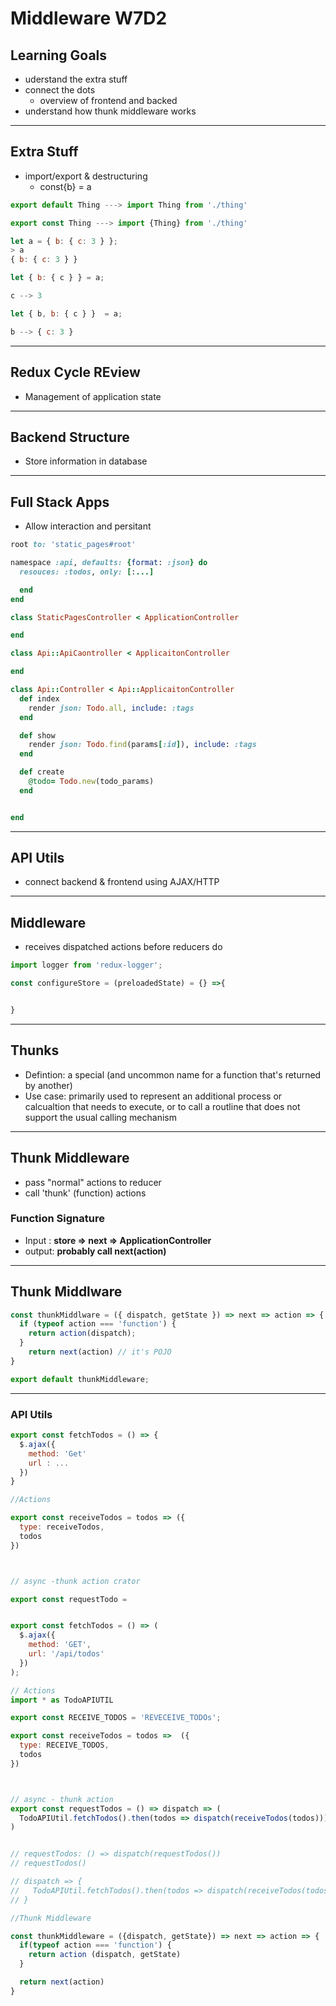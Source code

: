 # Middleware W7D2

## Learning Goals
- uderstand the extra stuff
- connect the dots
  - overview of frontend and backed
- understand how thunk middleware works

-----
## Extra Stuff
- import/export & destructuring
  - const{b} = a

```js
export default Thing ---> import Thing from './thing'

export const Thing ---> import {Thing} from './thing'
```


```js
let a = { b: { c: 3 } };
> a
{ b: { c: 3 } }

let { b: { c } } = a;

c --> 3

let { b, b: { c } }  = a;

b --> { c: 3 }
```


------

## Redux Cycle REview
- Management of application state

------
## Backend Structure
- Store information in database

-----
## Full Stack Apps
- Allow interaction and persitant



```ruby
root to: 'static_pages#root'

namespace :api, defaults: {format: :json} do
  resouces: :todos, only: [:...]

  end
end

class StaticPagesController < ApplicationController

end

class Api::ApiCaontroller < ApplicaitonController

end

class Api::Controller < Api::ApplicaitonController
  def index
    render json: Todo.all, include: :tags
  end

  def show
    render json: Todo.find(params[:id]), include: :tags
  end

  def create
    @todo= Todo.new(todo_params)
  end


end
```


-----
## API Utils
- connect backend & frontend using AJAX/HTTP

------
## Middleware
- receives dispatched actions before reducers do

```js
import logger from 'redux-logger';

const configureStore = (preloadedState) = {} =>{


}
```

---
## Thunks
- Defintion: a special (and uncommon name for a function that's returned by another)
- Use case: primarily used to represent an additional process or calcualtion that needs to execute, or to call a routline that does not support the usual calling mechanism


-------
## Thunk Middleware
- pass "normal" actions to reducer
- call 'thunk' (function) actions

### Function Signature
- Input : **store => next => ApplicationController**
- output: **probably call next(action)**

-----
## Thunk Middlware

```js
const thunkMiddlware = ({ dispatch, getState }) => next => action => {
  if (typeof action === 'function') {
    return action(dispatch);
  }
    return next(action) // it's POJO
}

export default thunkMiddleware;
```

----
### API Utils

```js
export const fetchTodos = () => {
  $.ajax({
    method: 'Get'
    url : ...
  })
}
```




```js
//Actions

export const receiveTodos = todos => ({
  type: receiveTodos,
  todos
})



// async -thunk action crator

export const requestTodo =


export const fetchTodos = () => (
  $.ajax({
    method: 'GET',
    url: '/api/todos'
  })
);

// Actions
import * as TodoAPIUTIL

export const RECEIVE_TODOS = 'REVECEIVE_TODOs';

export const receiveTodos = todos =>  ({
  type: RECEIVE_TODOS,
  todos
})



// async - thunk action
export const requestTodos = () => dispatch => (
  TodoAPIUtil.fetchTodos().then(todos => dispatch(receiveTodos(todos)))
)


// requestTodos: () => dispatch(requestTodos())
// requestTodos()

// dispatch => {
//   TodoAPIUtil.fetchTodos().then(todos => dispatch(receiveTodos(todos)));
// }

//Thunk Middleware

const thunkMiddleware = ({dispatch, getState}) => next => action => {
  if(typeof action === 'function') {
    return action (dispatch, getState)
  }

  return next(action)
}
```
